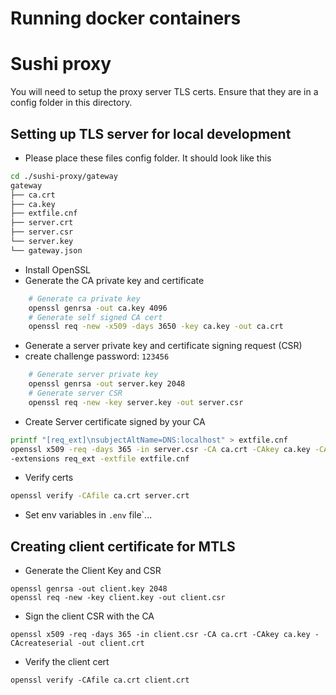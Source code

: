 # Running docker containers

# Sushi proxy
You will need to setup the proxy server TLS certs. Ensure that they are in a config folder in this directory.

## Setting up TLS server for local development

- Please place these files config folder. It should look like this
```bash
cd ./sushi-proxy/gateway 
gateway
├── ca.crt
├── ca.key
├── extfile.cnf
├── server.crt
├── server.csr
└── server.key
└── gateway.json    
```

- Install OpenSSL
- Generate the CA private key and certificate
```bash
    # Generate ca private key 
    openssl genrsa -out ca.key 4096
    # Generate self signed CA cert
    openssl req -new -x509 -days 3650 -key ca.key -out ca.crt
```

- Generate a server private key and certificate signing request (CSR)
- create challenge password: `123456`
```bash
    # Generate server private key
    openssl genrsa -out server.key 2048
    # Generate server CSR
    openssl req -new -key server.key -out server.csr
```

- Create Server certificate signed by your CA
```bash
printf "[req_ext]\nsubjectAltName=DNS:localhost" > extfile.cnf
openssl x509 -req -days 365 -in server.csr -CA ca.crt -CAkey ca.key -CAcreateserial -out server.crt \
-extensions req_ext -extfile extfile.cnf
```

- Verify certs
```bash
openssl verify -CAfile ca.crt server.crt
```

- Set env variables in `.env` file`...

## Creating client certificate for MTLS
- Generate the Client Key and CSR
```
openssl genrsa -out client.key 2048
openssl req -new -key client.key -out client.csr
```

- Sign the client CSR with the CA
```
openssl x509 -req -days 365 -in client.csr -CA ca.crt -CAkey ca.key -CAcreateserial -out client.crt
```

- Verify the client cert
```
openssl verify -CAfile ca.crt client.crt
```

